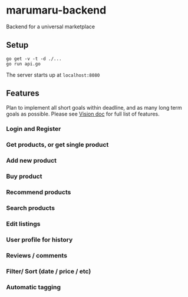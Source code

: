 # marumaru-backend
Backend for a universal marketplace

## Setup

```
go get -v -t -d ./...
go run api.go
```

The server starts up at `localhost:8080`

## Features

Plan to implement all short goals within deadline, and as many long term goals as possible. Please see [Vision doc](https://docs.google.com/document/d/1bldfOAaVAh2pxbKF_G5jPiawzW5ktfYV5UtP09rgYl0/edit#) for full list of features.


### Login and Register

### Get products, or get single product

### Add new product

### Buy product

### Recommend products

### Search products

### Edit listings

### User profile for history

### Reviews / comments

### Filter/ Sort (date / price / etc)


### Automatic tagging